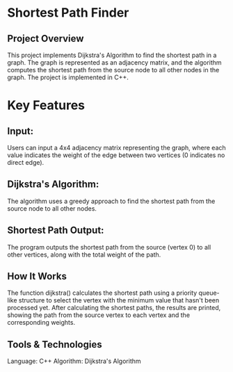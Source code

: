 # Shortest Path Finder
## Project Overview
This project implements Dijkstra's Algorithm to find the shortest path in a graph. The graph is represented as an adjacency matrix, and the algorithm computes the shortest path from the source node to all other nodes in the graph. The project is implemented in C++.

# Key Features
## Input: 
Users can input a 4x4 adjacency matrix representing the graph, where each value indicates the weight of the edge between two vertices (0 indicates no direct edge).
## Dijkstra's Algorithm: 
The algorithm uses a greedy approach to find the shortest path from the source node to all other nodes.
## Shortest Path Output: 
The program outputs the shortest path from the source (vertex 0) to all other vertices, along with the total weight of the path.
## How It Works
The function dijkstra() calculates the shortest path using a priority queue-like structure to select the vertex with the minimum value that hasn't been processed yet.
After calculating the shortest paths, the results are printed, showing the path from the source vertex to each vertex and the corresponding weights.
## Tools & Technologies
Language: C++
Algorithm: Dijkstra's Algorithm
